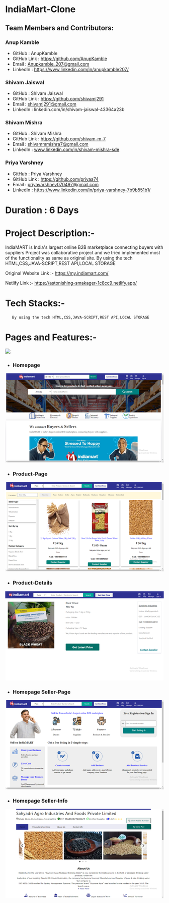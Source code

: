 # IndiaMart-Clone

## Team Members and Contributors:

### Anup Kamble

   * GitHub : AnupKamble
   * GitHub Link : https://github.com/AnupKamble
   * Email : Anupkamble_207@gmail.com
   * LinkedIn : https://www.linkedin.com/in/anupkamble207/
  
### Shivam Jaiswal
   * GitHub : Shivam Jaiswal
   * GitHub Link : https://github.com/shivamj291
   * Email : shivamj291@gmail.com
   * LinkedIn : linkedin.com/in/shivam-jaiswal-43364a23b
   
### Shivam Mishra
   * GitHub : Shivam Mishra
   * GitHub Link : https://github.com/shivam-m-7
   * Email : shivammmishra7@gmail.com
   * LinkedIn : www.linkedin.com/in/shivam-mishra-sde
   
### Priya Varshney
   * GitHub : Priya Varshney
   * GitHub Link : https://github.com/priyaa74
   * Email : priyavarshney070497@gmail.com
   * LinkedIn : https://www.linkedin.com/in/priya-varshney-7b9b551b1/
   
# Duration : 6 Days
# Project Description:-
 IndiaMART is India's largest online B2B marketplace connecting buyers with suppliers
 Project was collaborative project and we tried implemented most of the functionality as same as original site.
 By using the tech HTML,CSS,JAVA-SCRIPT,REST API,LOCAL STORAGE
  
  Original Website Link :- https://my.indiamart.com/
  
  Netlify Link :- https://astonishing-smakager-1c8cc9.netlify.app/
  
# Tech Stacks:- 
       By using the tech HTML,CSS,JAVA-SCRIPT,REST API,LOCAL STORAGE
       
# Pages and Features:- 
<img src="https://shivam-jaiswal-portfolio.vercel.app/indiamartAnim.gif"/>



  - ### Homepage 
![HomePage](https://github.com/AnupKamble/IndiaMart-Clone/blob/DEV_Anup/HomePage.png)



 - ### Product-Page 
![Product-Page](https://github.com/AnupKamble/IndiaMart-Clone/blob/DEV_Anup/Product-Page.png)




 - ### Product-Details 
![Product-Details](https://github.com/AnupKamble/IndiaMart-Clone/blob/DEV_Anup/Product-details.png)



 - ### Homepage Seller-Page
![Homepage Seller-Page](https://github.com/AnupKamble/IndiaMart-Clone/blob/DEV_Anup/Seller-page.png)




 - ### Homepage Seller-Info
![HomePage](https://github.com/AnupKamble/IndiaMart-Clone/blob/DEV_Anup/Seller-info.png)

